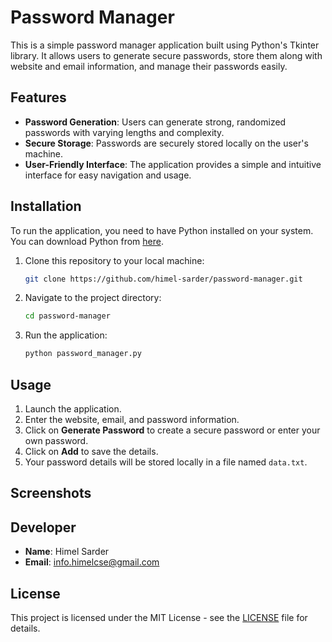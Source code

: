 # Password Manager

This is a simple password manager application built using Python's Tkinter library. It allows users to generate secure passwords, store them along with website and email information, and manage their passwords easily.

## Features

- **Password Generation**: Users can generate strong, randomized passwords with varying lengths and complexity.
- **Secure Storage**: Passwords are securely stored locally on the user's machine.
- **User-Friendly Interface**: The application provides a simple and intuitive interface for easy navigation and usage.

## Installation

To run the application, you need to have Python installed on your system. You can download Python from [here](https://www.python.org/downloads/).

1. Clone this repository to your local machine:

    ```bash
    git clone https://github.com/himel-sarder/password-manager.git
    ```

2. Navigate to the project directory:

    ```bash
    cd password-manager
    ```

3. Run the application:

    ```bash
    python password_manager.py
    ```

## Usage

1. Launch the application.
2. Enter the website, email, and password information.
3. Click on **Generate Password** to create a secure password or enter your own password.
4. Click on **Add** to save the details.
5. Your password details will be stored locally in a file named `data.txt`.

## Screenshots


## Developer

- **Name**: Himel Sarder
- **Email**: [info.himelcse@gmail.com](mailto:info.himelcse@gmail.com)

## License

This project is licensed under the MIT License - see the [LICENSE](LICENSE) file for details.
